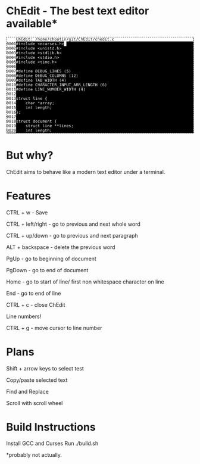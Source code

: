 # ChEdit - The best text editor available*

![Alt text](ChEdit_screenshot.png?raw=true "ChEdit Screenshot")

# But why?
ChEdit aims to behave like a modern text editor under a terminal.

# Features
CTRL + w - Save

CTRL + left/right - go to previous and next whole word

CTRL + up/down - go to previous and next paragraph

ALT + backspace - delete the previous word

PgUp - go to beginning of document

PgDown - go to end of document

Home - go to start of line/ first non whitespace character on line

End - go to end of line

CTRL + c - close ChEdit

Line numbers!

CTRL + g - move cursor to line number

# Plans
Shift + arrow keys to select test

Copy/paste selected text

Find and Replace

Scroll with scroll wheel

# Build Instructions
Install GCC and Curses
Run ./build.sh


*probably not actually.